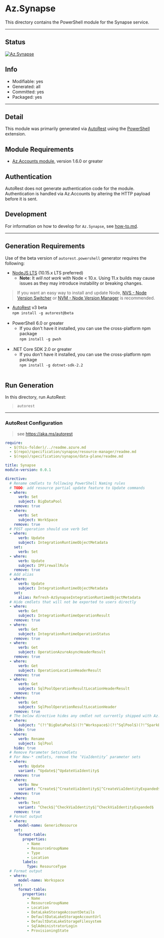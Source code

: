 <!-- region Generated -->
# Az.Synapse
This directory contains the PowerShell module for the Synapse service.

---
## Status
[![Az.Synapse](https://img.shields.io/powershellgallery/v/Az.Synapse.svg?style=flat-square&label=Az.Synapse "Az.Synapse")](https://www.powershellgallery.com/packages/Az.Synapse/)

## Info
- Modifiable: yes
- Generated: all
- Committed: yes
- Packaged: yes

---
## Detail
This module was primarily generated via [AutoRest](https://github.com/Azure/autorest) using the [PowerShell](https://github.com/Azure/autorest.powershell) extension.

## Module Requirements
- [Az.Accounts module](https://www.powershellgallery.com/packages/Az.Accounts/), version 1.6.0 or greater

## Authentication
AutoRest does not generate authentication code for the module. Authentication is handled via Az.Accounts by altering the HTTP payload before it is sent.

## Development
For information on how to develop for `Az.Synapse`, see [how-to.md](how-to.md).
<!-- endregion -->

---
## Generation Requirements
Use of the beta version of `autorest.powershell` generator requires the following:
- [NodeJS LTS](https://nodejs.org) (10.15.x LTS preferred)
  - **Note**: It *will not work* with Node < 10.x. Using 11.x builds may cause issues as they may introduce instability or breaking changes.
> If you want an easy way to install and update Node, [NVS - Node Version Switcher](../nodejs/installing-via-nvs.md) or [NVM - Node Version Manager](../nodejs/installing-via-nvm.md) is recommended.
- [AutoRest](https://aka.ms/autorest) v3 beta <br>`npm install -g autorest@beta`<br>&nbsp;
- PowerShell 6.0 or greater
  - If you don't have it installed, you can use the cross-platform npm package <br>`npm install -g pwsh`<br>&nbsp;
- .NET Core SDK 2.0 or greater
  - If you don't have it installed, you can use the cross-platform npm package <br>`npm install -g dotnet-sdk-2.2`<br>&nbsp;

## Run Generation
In this directory, run AutoRest:
> `autorest`

---
### AutoRest Configuration
> see https://aka.ms/autorest

``` yaml
require:
  - $(this-folder)/../readme.azure.md
  - $(repo)/specification/synapse/resource-manager/readme.md
  - $(repo)/specification/synapse/data-plane/readme.md

title: Synapse
module-version: 0.0.1
```

``` yaml
directive:
  # Rename cmdlets to following PowerShell Naming rules
  # TODO: add resource partial update feature to Update commands
  - where:
      verb: Set
      subject: BigDataPool
    remove: true
  - where:
      verb: Set
      subject: WorkSpace
    remove: true
  # POST operation should use verb Set
  - where:
      verb: Update
      subject: IntegrationRuntimeObjectMetadata
    set:
      verb: Set
  - where:
      verb: Update
      subject: IPFirewallRule
    remove: true
  # Add alias
  - where:
      verb: Update
      subject: IntegrationRuntimeObjectMetadata
    set:
      alias: Refresh-AzSynapseIntegrationRuntimeObjectMetadata
  # Hide cmdlets that will not be exported to users directly
  - where:
      verb: Get
      subject: IntegrationRuntimeOperationResult
    remove: true
  - where:
      verb: Get
      subject: IntegrationRuntimeOperationStatus
    remove: true
  - where:
      verb: Get
      subject: OperationAzureAsyncHeaderResult
    remove: true
  - where:
      verb: Get
      subject: OperationLocationHeaderResult
    remove: true
  - where:
      verb: Get
      subject: SqlPoolOperationResultLocationHeaderResult
    remove: true
  - where:
      verb: Get
      subject: SqlPoolOperationResultLocationHeader
    remove: true
  # The below directive hides any cmdlet not currently shipped with Az.Synapse
  - where:
      subject: ^(?!^BigDataPool$)(?!^Workspace$)(?!^SqlPool$)(?!^SparkBatch$).*$
    hide: true
  - where:
      verb: Rename
      subject: SqlPool
    hide: true
  # Remove Parameter Sets/cmdlets
  # For New-* cmdlets, remove the ‘ViaIdentity’ parameter sets
  - where:
      verb: Update
      variant: ^Update$|^UpdateViaIdentity$
    remove: true
  - where:
      verb: New
      variant: ^Create$|^CreateViaIdentity$|^CreateViaIdentityExpanded$
    remove: true
  - where:
      verb: Test
      variant: ^Check$|^CheckViaIdentity$|^CheckViaIdentityExpanded$
    remove: true
  # Format output
  - where:
      model-name: GenericResource
    set:
      format-table:
        properties:
          - Name
          - ResourceGroupName
          - Type
          - Location
        labels:
          Type: ResourceType
  # Format output
  - where:
      model-name: Workspace
    set:
      format-table:
        properties:
          - Name
          - ResourceGroupName
          - Location
          - DataLakeStorageAccountDetails
          - DefaultDataLakeStorageAccountUrl
          - DefaultDataLakeStorageFilesystem
          - SqlAdministratorLogin
          - ProvisioningState
```
